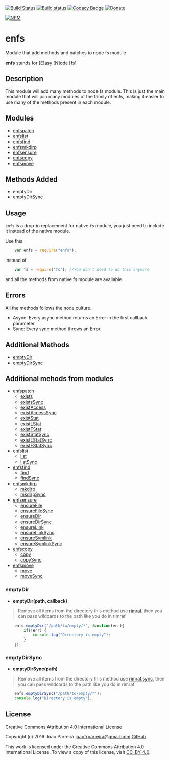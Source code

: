 [![Build Status](https://travis-ci.org/n3okill/enfs.svg)](https://travis-ci.org/n3okill/enfs)
[![Build status](https://ci.appveyor.com/api/projects/status/4vr9led0i9onj587?svg=true)](https://ci.appveyor.com/project/n3okill/enfs)
[![Codacy Badge](https://api.codacy.com/project/badge/grade/38d87560204a4c1abbb1299394ed08c5)](https://www.codacy.com/app/n3okill/enfs)
[![Donate](https://www.paypalobjects.com/en_US/i/btn/btn_donate_SM.gif)](https://www.paypal.com/cgi-bin/webscr?cmd=_s-xclick&hosted_button_id=64PYTCDH5UNZ6)

[![NPM](https://nodei.co/npm/enfs.png)](https://nodei.co/npm/enfs/)

enfs
=========
Module that add methods and patches to node fs module
 
**enfs** stands for [E]asy [N]ode [fs]

Description
-----------
This module will add many methods to node fs module.
This is just the main module that will join many 
modules of the family of enfs, making it easier to use many of
the methods present in each module.

Modules
-------
  - [enfspatch](https://www.npmjs.com/package/enfspatch)
  - [enfslist](https://www.npmjs.com/package/enfslist)
  - [enfsfind](https://www.npmjs.com/package/enfsfind)
  - [enfsmkdirp](https://www.npmjs.com/package/enfsmkdirp)
  - [enfsensure](https://www.npmjs.com/package/enfsensure)
  - [enfscopy](https://www.npmjs.com/package/enfscopy)
  - [enfsmove](https://www.npmjs.com/package/enfsmove)


Methods Added
-------------
  * emptyDir
  * emptyDirSync

  
Usage
-----
`enfs` is a drop-in replacement for native `fs` module, you just need to include
it instead of the native module.

Use this
```js
    var enfs = require("enfs");
```

instead of

```js
    var fs = require("fs"); //You don't need to do this anymore
```

and all the methods from native fs module are available

Errors
------
All the methods follows the node culture.
- Async: Every async method returns an Error in the first callback parameter
- Sync: Every sync method throws an Error.


Additional Methods
------------------
- [emptyDir](#emptydir)
- [emptyDirSync](#emptydirsync)

Additional mehods from modules
--------------------------
  - [enfspatch](https://www.npmjs.com/package/enfspatch)
    * [exists](https://www.npmjs.com/package/enfspatch#exists)
    * [existsSync](https://www.npmjs.com/package/enfspatch#exists)
    * [existAccess](https://www.npmjs.com/package/enfspatch#existaccess)
    * [existAccessSync](https://www.npmjs.com/package/enfspatch#existaccess)
    * [existStat](https://www.npmjs.com/package/enfspatch#existstat)
    * [existLStat](https://www.npmjs.com/package/enfspatch#existlstat)
    * [existFStat](https://www.npmjs.com/package/enfspatch#existfstat)
    * [existStatSync](https://www.npmjs.com/package/enfspatch#existstat)
    * [existLStatSync](https://www.npmjs.com/package/enfspatch#existlstat)
    * [existFStatSync](https://www.npmjs.com/package/enfspatch#existfstat)
  - [enfslist](https://www.npmjs.com/package/enfslist)
    * [list](https://www.npmjs.com/package/enfslist#list)
    * [listSync](https://www.npmjs.com/package/enfslist#listsync)
  - [enfsfind](https://www.npmjs.com/package/enfsfind)
    * [find](https://www.npmjs.com/package/enfsfind#find)
    * [findSync](https://www.npmjs.com/package/enfsfind#findsync)
  - [enfsmkdirp](https://www.npmjs.com/package/enfsmkdirp)
    * [mkdirp](https://www.npmjs.com/package/enfsmkdirp#mkdirp)
    * [mkdirpSync](https://www.npmjs.com/package/enfsmkdirp#mkdirpsync)
  - [enfsensure](https://www.npmjs.com/package/enfsensure)
    * [ensureFile](https://www.npmjs.com/package/enfsensure#ensurefile)
    * [ensureFileSync](https://www.npmjs.com/package/enfsensure#ensurefilesync)
    * [ensureDir](https://www.npmjs.com/package/enfsensure#ensuredir)
    * [ensureDirSync](https://www.npmjs.com/package/enfsensure#ensuredirsync)
    * [ensureLink](https://www.npmjs.com/package/enfsensure#ensurelink)
    * [ensureLinkSync](https://www.npmjs.com/package/enfsensure#ensurelinksync)
    * [ensureSymlink](https://www.npmjs.com/package/enfsensure#ensuresymlink)
    * [ensureSymlinkSync](https://www.npmjs.com/package/enfsensure#ensuresymlinksync)
  - [enfscopy](https://www.npmjs.com/package/enfscopy)
    * [copy](https://www.npmjs.com/package/enfscopy#copy)
    * [copySync](https://www.npmjs.com/package/enfscopy#copysync)
  - [enfsmove](https://www.npmjs.com/package/enfsmove)
    * [move](https://www.npmjs.com/package/enfsmove#move)
    * [moveSync](https://www.npmjs.com/package/enfsmove#movesync)


### emptyDir
  - **emptyDir(path, callback)**

> Remove all items from the directory this method use [rimraf](https://www.npmjs.com/package/rimraf), 
then you can pass wildcards to the path like you do in rimraf


```js
    enfs.emptyDir("/path/to/empty/*", function(err){
        if(!err) {
            console.log("Directory is empty");
        }
    });
```


### emptyDirSync
  - **emptyDirSync(path)**

> Remove all items from the directory this method use [rimraf.sync](https://www.npmjs.com/package/rimraf), 
then you can pass wildcards to the path like you do in rimraf


```js
    enfs.emptyDirSync("/path/to/empty/*");
    console.log("Directory is empty");
```


License
-------

Creative Commons Attribution 4.0 International License

Copyright (c) 2016 Joao Parreira <joaofrparreira@gmail.com> [GitHub](https://github.com/n3okill)

This work is licensed under the Creative Commons Attribution 4.0 International License. 
To view a copy of this license, visit [CC-BY-4.0](http://creativecommons.org/licenses/by/4.0/).


